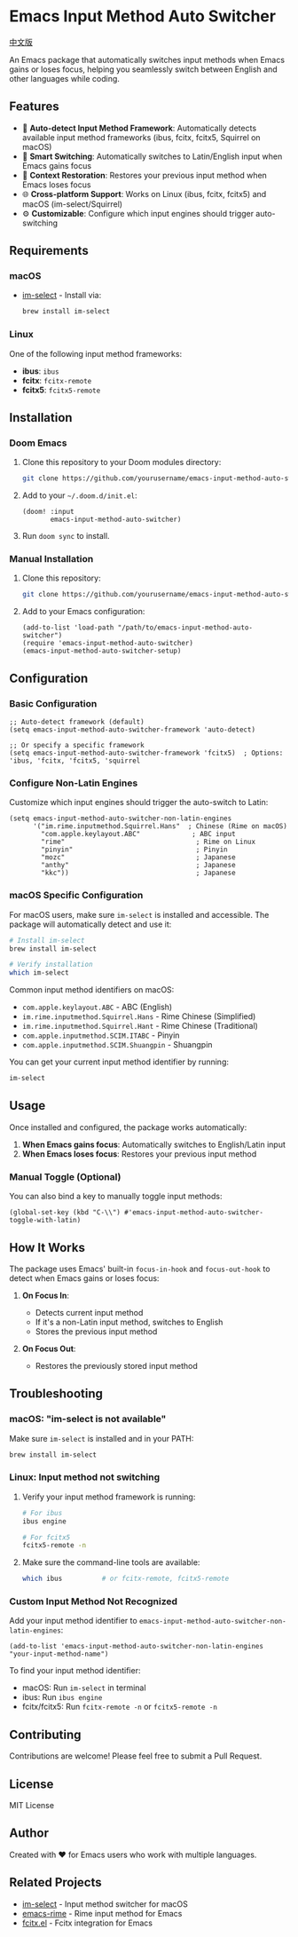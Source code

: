 # Emacs Input Method Auto Switcher

[中文版](./README-cn.md)

An Emacs package that automatically switches input methods when Emacs gains or loses focus, helping you seamlessly switch between English and other languages while coding.

## Features

- 🎯 **Auto-detect Input Method Framework**: Automatically detects available input method frameworks (ibus, fcitx, fcitx5, Squirrel on macOS)
- 🔄 **Smart Switching**: Automatically switches to Latin/English input when Emacs gains focus
- 💾 **Context Restoration**: Restores your previous input method when Emacs loses focus
- 🌐 **Cross-platform Support**: Works on Linux (ibus, fcitx, fcitx5) and macOS (im-select/Squirrel)
- ⚙️ **Customizable**: Configure which input engines should trigger auto-switching

## Requirements

### macOS
- [im-select](https://github.com/daipeihust/im-select) - Install via:
  ```bash
  brew install im-select
  ```

### Linux
One of the following input method frameworks:
- **ibus**: `ibus`
- **fcitx**: `fcitx-remote`
- **fcitx5**: `fcitx5-remote`

## Installation

### Doom Emacs

1. Clone this repository to your Doom modules directory:
   ```bash
   git clone https://github.com/yourusername/emacs-input-method-auto-switcher ~/.doom.d/modules/
   ```

2. Add to your `~/.doom.d/init.el`:
   ```elisp
   (doom! :input
          emacs-input-method-auto-switcher)
   ```

3. Run `doom sync` to install.

### Manual Installation

1. Clone this repository:
   ```bash
   git clone https://github.com/yourusername/emacs-input-method-auto-switcher
   ```

2. Add to your Emacs configuration:
   ```elisp
   (add-to-list 'load-path "/path/to/emacs-input-method-auto-switcher")
   (require 'emacs-input-method-auto-switcher)
   (emacs-input-method-auto-switcher-setup)
   ```

## Configuration

### Basic Configuration

```elisp
;; Auto-detect framework (default)
(setq emacs-input-method-auto-switcher-framework 'auto-detect)

;; Or specify a specific framework
(setq emacs-input-method-auto-switcher-framework 'fcitx5)  ; Options: 'ibus, 'fcitx, 'fcitx5, 'squirrel
```

### Configure Non-Latin Engines

Customize which input engines should trigger the auto-switch to Latin:

```elisp
(setq emacs-input-method-auto-switcher-non-latin-engines
      '("im.rime.inputmethod.Squirrel.Hans"  ; Chinese (Rime on macOS)
        "com.apple.keylayout.ABC"             ; ABC input
        "rime"                                 ; Rime on Linux
        "pinyin"                               ; Pinyin
        "mozc"                                 ; Japanese
        "anthy"                                ; Japanese
        "kkc"))                                ; Japanese
```

### macOS Specific Configuration

For macOS users, make sure `im-select` is installed and accessible. The package will automatically detect and use it:

```bash
# Install im-select
brew install im-select

# Verify installation
which im-select
```

Common input method identifiers on macOS:
- `com.apple.keylayout.ABC` - ABC (English)
- `im.rime.inputmethod.Squirrel.Hans` - Rime Chinese (Simplified)
- `im.rime.inputmethod.Squirrel.Hant` - Rime Chinese (Traditional)
- `com.apple.inputmethod.SCIM.ITABC` - Pinyin
- `com.apple.inputmethod.SCIM.Shuangpin` - Shuangpin

You can get your current input method identifier by running:
```bash
im-select
```

## Usage

Once installed and configured, the package works automatically:

1. **When Emacs gains focus**: Automatically switches to English/Latin input
2. **When Emacs loses focus**: Restores your previous input method

### Manual Toggle (Optional)

You can also bind a key to manually toggle input methods:

```elisp
(global-set-key (kbd "C-\\") #'emacs-input-method-auto-switcher-toggle-with-latin)
```

## How It Works

The package uses Emacs' built-in `focus-in-hook` and `focus-out-hook` to detect when Emacs gains or loses focus:

1. **On Focus In**: 
   - Detects current input method
   - If it's a non-Latin input method, switches to English
   - Stores the previous input method

2. **On Focus Out**:
   - Restores the previously stored input method

## Troubleshooting

### macOS: "im-select is not available"
Make sure `im-select` is installed and in your PATH:
```bash
brew install im-select
```

### Linux: Input method not switching
1. Verify your input method framework is running:
   ```bash
   # For ibus
   ibus engine
   
   # For fcitx5
   fcitx5-remote -n
   ```

2. Make sure the command-line tools are available:
   ```bash
   which ibus          # or fcitx-remote, fcitx5-remote
   ```

### Custom Input Method Not Recognized
Add your input method identifier to `emacs-input-method-auto-switcher-non-latin-engines`:

```elisp
(add-to-list 'emacs-input-method-auto-switcher-non-latin-engines "your-input-method-name")
```

To find your input method identifier:
- macOS: Run `im-select` in terminal
- ibus: Run `ibus engine`
- fcitx/fcitx5: Run `fcitx-remote -n` or `fcitx5-remote -n`

## Contributing

Contributions are welcome! Please feel free to submit a Pull Request.

## License

MIT License

## Author

Created with ❤️ for Emacs users who work with multiple languages.

## Related Projects

- [im-select](https://github.com/daipeihust/im-select) - Input method switcher for macOS
- [emacs-rime](https://github.com/DogLooksGood/emacs-rime) - Rime input method for Emacs
- [fcitx.el](https://github.com/cute-jumper/fcitx.el) - Fcitx integration for Emacs
